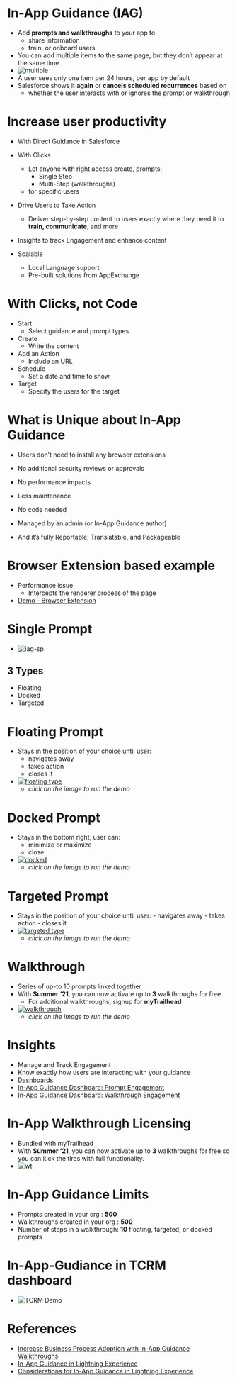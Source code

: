 # In-App Guidance (IAG)
-  Add **prompts and walkthroughs** to your app to 
	- share information 
	- train, or onboard users 
- You can add multiple items to the same page, but they don’t appear at the same time
- ![multiple](img/iag-multiple-in-page.png)
- A  user sees only one item per 24 hours, per app by default
- Salesforce shows it **again** or **cancels scheduled recurrences** based on
	-  whether the user interacts with or ignores the prompt or walkthrough
# Increase user productivity 
- With Direct Guidance in Salesforce
- With Clicks
	- Let anyone  with right access create, prompts:
		- Single Step
		- Multi-Step (walkthroughs) 
	- for specific users

- Drive Users to Take Action
	- Deliver step-by-step content to users exactly where they need it to **train, communicate**, and more 
- Insights to track Engagement and enhance content
- Scalable
	- Local Language support
	- Pre-built solutions from AppExchange

# With Clicks, not Code
- Start
	- Select guidance and prompt types
- Create
	- Write the content
- Add an Action
	- Include an URL
- Schedule
	- Set a date and time to show
- Target
	- Specify the users for the target

# What is Unique about In-App Guidance 
- Users don’t need to install any browser extensions 
- No additional security reviews or approvals
- No performance impacts

- Less maintenance
- No code needed
- Managed by an admin (or In-App Guidance author)
- And it’s fully Reportable, Translatable, and Packageable

# Browser Extension based example
- Performance issue
	- Intercepts the renderer process of the page 
- [Demo - Browser Extension](img/browser-ext-1.webm)
# Single Prompt
- ![iag-sp](img/iag-1.png)
## 3 Types
- Floating 
- Docked 
- Targeted 

# Floating Prompt 
- Stays in the position of your choice until user:
	- navigates away
	- takes action
	- closes it 
- [![floating type](img/floatingType.png)](img/floating-p-1.webm)
	- *click on the image to run the demo*
# Docked  Prompt
- Stays in the bottom right, user can:
	- minimize or maximize 
	- close 
- [![docked](img/dockedType.png)](img/docked-p-1.webm)
	- *click on the image to run the demo*
# Targeted Prompt 
- Stays in the position of your choice until user: 
                - navigates away
                - takes action 
                - closes it
- [![targeted type](img/targetedType.png)](img/targeted-p-1.webm)
	- *click on the image to run the demo*

# Walkthrough
- Series of up-to 10 prompts linked together
- With **Summer ‘21**, you can now activate up to **3** walkthroughs for free 
	- For additional walkthroughs, signup for **myTrailhead**
- [![walkthrough](img/walkthroughs.png)](img/wt-1.webm)
	- *click on the image to run the demo* 

# Insights
- Manage and Track Engagement
- Know exactly how users are interacting with your guidance
- [Dashboards](img/iag-dashboards-1.webm)
- [In-App Guidance Dashboard: Prompt Engagement](https://appexchange.salesforce.com/appxListingDetail?listingId=a0N3u00000OMqL1EAL)
- [In-App Guidance Dashboard: Walkthrough Engagement](https://appexchange.salesforce.com/appxListingDetail?listingId=a0N3u00000OMqLUEA1)
# In-App Walkthrough Licensing
- Bundled with myTrailhead
- With **Summer ‘21**, you can now activate up to **3** walkthroughs for free so you can kick the tires with full functionality.  
- ![wt](img/iag-2.png)

# In-App Guidance Limits
- Prompts created in your org	: **500**
- Walkthroughs created in your org	: **500**
- Number of steps in a walkthrough: **10** floating, targeted, or docked prompts 

# In-App-Gudiance in TCRM dashboard
- ![TCRM Demo](img/iag-1.gif)
# References
- [Increase Business Process Adoption with In-App Guidance Walkthroughs](https://trailhead.salesforce.com/live/videos/a2r3k000001n2cH/increase-business-process-adoption-with-in-app-guidance-walkthroughs/)
- [In-App Guidance in Lightning Experience](https://help.salesforce.com/s/articleView?id=customhelp_lexguid.htm&language=en_US)
- [Considerations for In-App Guidance in Lightning Experience](https://help.salesforce.com/s/articleView?id=sf.customhelp_lex_prompt_consider.htm&type=5)
